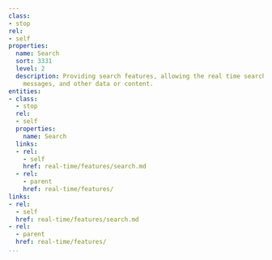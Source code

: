 ```yaml
---
class:
- stop
rel:
- self
properties:
  name: Search
  sort: 3331
  level: 2
  description: Providing search features, allowing the real time search of users,
    messages, and other data or content.
entities:
- class:
  - stop
  rel:
  - self
  properties:
    name: Search
  links:
  - rel:
    - self
    href: real-time/features/search.md
  - rel:
    - parent
    href: real-time/features/
links:
- rel:
  - self
  href: real-time/features/search.md
- rel:
  - parent
  href: real-time/features/
...
```

